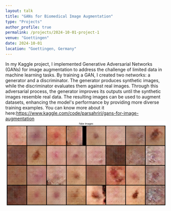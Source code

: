 ```yaml
---
layout: talk
title: "GANs for Biomedical Image Augmentation"
type: "Projects"
author_profile: true
permalink: /projects/2024-10-01-project-1
venue: "Goettingen"
date: 2024-10-01
location: "Goettingen, Germany"
---
```

In my Kaggle project, I implemented Generative Adversarial Networks (GANs) for image augmentation to address the challenge of limited data in machine learning tasks. By training a GAN, I created two networks: a generator and a discriminator. The generator produces synthetic images, while the discriminator evaluates them against real images. Through this adversarial process, the generator improves its outputs until the synthetic images resemble real data. The resulting images can be used to augment datasets, enhancing the model's performance by providing more diverse training examples.
You can know more about it here:https://www.kaggle.com/code/parsahriri/gans-for-image-augmentation
![Image segmentation workflow](../images/faceCanceImage.png)
